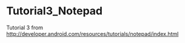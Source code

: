 Tutorial3_Notepad
=================

Tutorial 3 from http://developer.android.com/resources/tutorials/notepad/index.html
